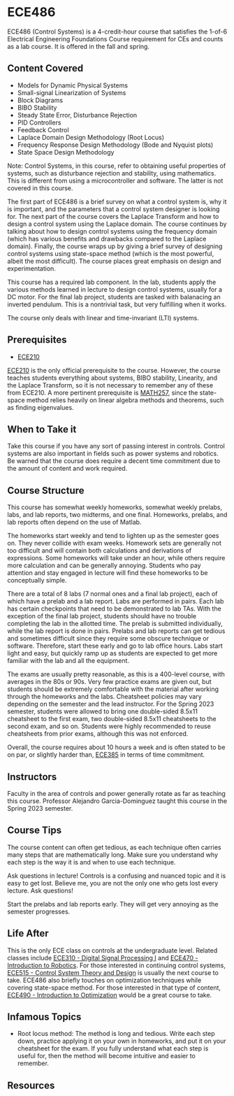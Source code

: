 # ECE486

ECE486 (Control Systems) is a 4-credit-hour course that satisfies the 1-of-6 Electrical Engineering Foundations Course requirement for CEs and counts as a lab course. It is offered in the fall and spring.

## Content Covered

- Models for Dynamic Physical Systems
- Small-signal Linearization of Systems
- Block Diagrams
- BIBO Stability
- Steady State Error, Disturbance Rejection
- PID Controllers
- Feedback Control
- Laplace Domain Design Methodology (Root Locus)
- Frequency Response Design Methodology (Bode and Nyquist plots)
- State Space Design Methodology

Note: Control Systems, in this course, refer to obtaining useful properties of systems, such as disturbance rejection and stability, using mathematics. This is different from using a microcontroller and software. The latter is not covered in this course.

The first part of ECE486 is a brief survey on what a control system is, why it is important, and the parameters that a control system designer is looking for. The next part of the course covers the Laplace Transform and how to design a control system using the Laplace domain. The course continues by talking about how to design control systems using the frequency domain (which has various benefits and drawbacks compared to the Laplace domain). Finally, the course wraps up by giving a brief survey of designing control systems using state-space method (which is the most powerful, albeit the most difficult). The course places great emphasis on design and experimentation.

This course has a required lab component. In the lab, students apply the various methods learned in lecture to design control systems, usually for a DC motor. For the final lab project, students are tasked with balanacing an inverted pendulum. This is a nontrivial task, but very fulfilling when it works.

The course only deals with linear and time-invariant (LTI) systems.

## Prerequisites

- [ECE210](ECE210.md)

[ECE210](ECE210.md) is the only official prerequisite to the course. However, the course teaches students everything about systems, BIBO stability, Linearity, and the Laplace Transform, so it is not necessary to remember any of these from ECE210. A more pertinent prerequisite is [MATH257](../MATH%20Course%20Offerings/MATH257.md), since the state-space method relies heavily on linear algebra methods and theorems, such as finding eigenvalues.

## When to Take it

Take this course if you have any sort of passing interest in controls. Control systems are also important in fields such as power systems and robotics. Be warned that the course does require a decent time commitment due to the amount of content and work required.

## Course Structure

This course has somewhat weekly homeworks, somewhat weekly prelabs, labs, and lab reports, two midterms, and one final. Homeworks, prelabs, and lab reports often depend on the use of Matlab.

The homeworks start weekly and tend to lighten up as the semester goes on. They never collide with exam weeks. Homework sets are generally not too difficult and will contain both calculations and derivations of expressions. Some homeworks will take under an hour, while others require more calculation and can be generally annoying. Students who pay attention and stay engaged in lecture will find these homeworks to be conceptually simple.

There are a total of 8 labs (7 normal ones and a final lab project), each of which have a prelab and a lab report. Labs are performed in pairs. Each lab has certain checkpoints that need to be demonstrated to lab TAs. With the exception of the final lab project, students should have no trouble completing the lab in the allotted time. The prelab is submitted individually, while the lab report is done in pairs. Prelabs and lab reports can get tedious and sometimes difficult since they require some obscure technique or software. Therefore, start these early and go to lab office hours. Labs start light and easy, but quickly ramp up as students are expected to get more familiar with the lab and all the equipment.

The exams are usually pretty reasonable, as this is a 400-level course, with averages in the 80s or 90s. Very few practice exams are given out, but students should be extremely comfortable with the material after working through the homeworks and the labs. Cheatsheet policies may vary depending on the semester and the lead instructor. For the Spring 2023 semester, students were allowed to bring one double-sided 8.5x11 cheatsheet to the first exam, two double-sided 8.5x11 cheatsheets to the second exam, and so on. Students were highly recommended to reuse cheatsheets from prior exams, although this was not enforced.

Overall, the course requires about 10 hours a week and is often stated to be on par, or slightly harder than, [ECE385](ECE385.md) in terms of time commitment.

## Instructors

Faculty in the area of controls and power generally rotate as far as teaching this course. Professor Alejandro Garcia-Dominguez taught this course in the Spring 2023 semester.

## Course Tips

The course content can often get tedious, as each technique often carries many steps that are mathematically long. Make sure you understand why each step is the way it is and when to use each technique.

Ask questions in lecture! Controls is a confusing and nuanced topic and it is easy to get lost. Believe me, you are not the only one who gets lost every lecture. Ask questions!

Start the prelabs and lab reports early. They will get very annoying as the semester progresses.

## Life After

This is the only ECE class on controls at the undergraduate level. Related classes include [ECE310 - Digital Signal Processing I](ECE310.md) and [ECE470 - Introduction to Robotics](ECE470.md). For those interested in continuing control systems, [ECE515 - Control System Theory and Design](ECE515.md) is usually the next course to take. ECE486 also briefly touches on optimization techniques while covering state-space method. For those interested in that type of content, [ECE490 - Introduction to Optimization](ECE490.md) would be a great course to take.

## Infamous Topics

- Root locus method: The method is long and tedious. Write each step down, practice applying it on your own in homeworks, and put it on your cheatsheet for the exam. If you fully understand what each step is useful for, then the method will become intuitive and easier to remember.

## Resources

